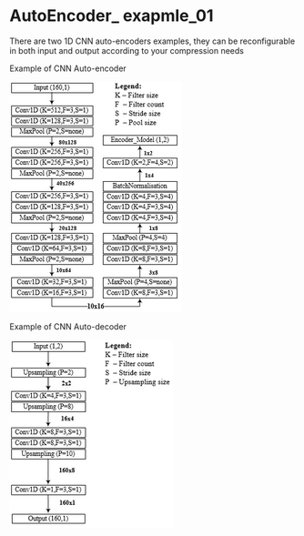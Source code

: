 # AutoEncoder_ exapmle_01
There are two 1D CNN auto-encoders examples, they can be reconfigurable in both input and output according to your compression needs  

Example of CNN Auto-encoder

![](images/6.jpg)

Example of CNN Auto-decoder

![](images/7.jpg)



